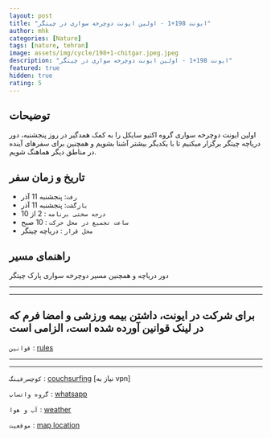 ```yaml
---
layout: post
title: "ایونت 198+1 - اولین ایونت دوچرخه سواری در چیتگر"
author: mhk
categories: [Nature]
tags: [nature, tehran]
image: assets/img/cycle/198+1-chitgar.jpeg.jpeg
description: "ایونت 198+1 - اولین ایونت دوچرخه سواری در چیتگر"
featured: true
hidden: true
rating: 5
---
```


## توضیحات
اولین ایونت دوچرخه سواری گروه اکتیو سایکل را به کمک همدگیر در روز پنجشنبه، دور دریاچه چیتگر برگزار میکنیم تا با یکدیگر بیشتر آشنا بشویم و همچنین برای سفرهای آینده در مناطق دیگر هماهنگ شویم.  

## تاریخ و زمان سفر  
  - `رفت`: پنجشنبه 11 آذر  
  - `بازگشت`: پنجشنبه 11 آذر   
  - `درجه سختی برنامه` : 2 از 10  
  - `ساعت تجمیع در محل حرکت` : 10 صبح
  - `محل قرار` : دریاچه چیتگر

## راهنمای مسیر
دور دریاچه و همچنین مسیر دوچرخه سواری پارک چیتگر

---
---

## برای شرکت در ایونت، داشتن بیمه ورزشی و امضا فرم که در لینک قوانین آورده شده است، الزامی است

`قوانین` : [rules](/rules-weekend)  

---
---

`کوچسرفینگ` : [couchsurfing](https://www.couchsurfing.com/events/198) [نیاز به vpn]  

`گروه واتساپ` : [whatsapp](https://chat.whatsapp.com/LlqdosOoVyw7JqtDY4AIlv)  

`آب و هوا` : [weather](https://fa.weather.town/forecast/iran/ostan-e-tehran/tehran/#December-02)

`موقعیت` : [map location](https://www.google.com/maps/place/Chitgar+Lake,+Tehran/data=!4m2!3m1!1s0x3f8de52f7c11fd45:0xe6cd6f9b67b79476?sa=X&ved=2ahUKEwjNvqHj8L_0AhWmQfEDHUIqBOAQ8gF6BAh0EAE)  

